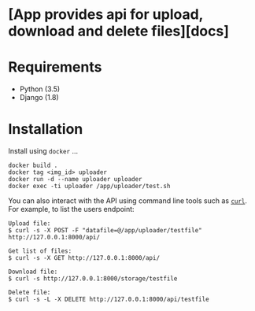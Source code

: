 # [App provides api for upload, download and delete files][docs]


# Requirements

* Python (3.5)
* Django (1.8)

# Installation

Install using `docker` ...

    docker build .
    docker tag <img_id> uploader
    docker run -d --name uploader uploader
    docker exec -ti uploader /app/uploader/test.sh

You can also interact with the API using command line tools such as [`curl`](http://curl.haxx.se/). For example, to list the users endpoint:

    Upload file:
    $ curl -s -X POST -F "datafile=@/app/uploader/testfile" http://127.0.0.1:8000/api/

    Get list of files:
    $ curl -s -X GET http://127.0.0.1:8000/api/
    
    Download file:
    $ curl -s http://127.0.0.1:8000/storage/testfile

    Delete file:
    $ curl -s -L -X DELETE http://127.0.0.1:8000/api/testfile
